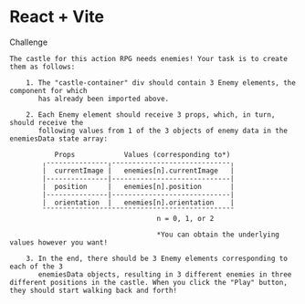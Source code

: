 # React + Vite

Challenge
		
	The castle for this action RPG needs enemies! Your task is to create them as follows: 
	
		1. The "castle-container" div should contain 3 Enemy elements, the component for which 
		   has already been imported above. 
		
		2. Each Enemy element should receive 3 props, which, in turn, should receive the 
		   following values from 1 of the 3 objects of enemy data in the enemiesData state array: 
			
			   Props		 	Values (corresponding to*) 				  
			╷---------------╷-----------------------------╷					
		  	|  currentImage |	enemies[n].currentImage   |
			|---------------|-----------------------------|
			|  position     |	enemies[n].position 	  |
			|---------------|-----------------------------|
			|  orientation  |	enemies[n].orientation	  |	
			¯¯¯¯¯¯¯¯¯¯¯¯¯¯¯¯¯¯¯¯¯¯¯¯¯¯¯¯¯¯¯¯¯¯¯¯¯¯¯¯¯¯¯¯¯¯¯	
								        n = 0, 1, or 2
										
										*You can obtain the underlying values however you want!
			
		3. In the end, there should be 3 Enemy elements corresponding to each of the 3 
		   enemiesData objects, resulting in 3 different enemies in three different positions in the castle. When you click the "Play" button, they should start walking back and forth!
		   

